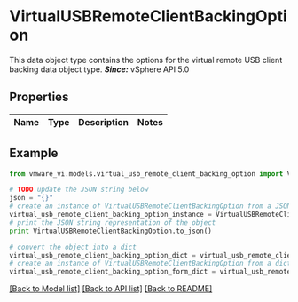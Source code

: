 # VirtualUSBRemoteClientBackingOption

This data object type contains the options for the virtual remote USB client backing data object type.  ***Since:*** vSphere API 5.0 

## Properties
Name | Type | Description | Notes
------------ | ------------- | ------------- | -------------

## Example

```python
from vmware_vi.models.virtual_usb_remote_client_backing_option import VirtualUSBRemoteClientBackingOption

# TODO update the JSON string below
json = "{}"
# create an instance of VirtualUSBRemoteClientBackingOption from a JSON string
virtual_usb_remote_client_backing_option_instance = VirtualUSBRemoteClientBackingOption.from_json(json)
# print the JSON string representation of the object
print VirtualUSBRemoteClientBackingOption.to_json()

# convert the object into a dict
virtual_usb_remote_client_backing_option_dict = virtual_usb_remote_client_backing_option_instance.to_dict()
# create an instance of VirtualUSBRemoteClientBackingOption from a dict
virtual_usb_remote_client_backing_option_form_dict = virtual_usb_remote_client_backing_option.from_dict(virtual_usb_remote_client_backing_option_dict)
```
[[Back to Model list]](../README.md#documentation-for-models) [[Back to API list]](../README.md#documentation-for-api-endpoints) [[Back to README]](../README.md)


